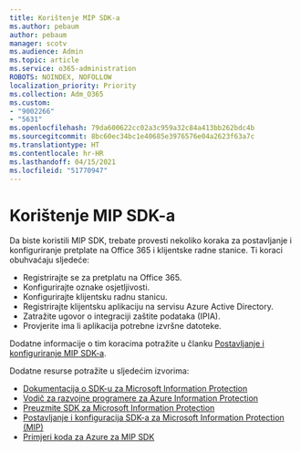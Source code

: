 ```yaml
---
title: Korištenje MIP SDK-a
ms.author: pebaum
author: pebaum
manager: scotv
ms.audience: Admin
ms.topic: article
ms.service: o365-administration
ROBOTS: NOINDEX, NOFOLLOW
localization_priority: Priority
ms.collection: Adm_O365
ms.custom:
- "9002266"
- "5631"
ms.openlocfilehash: 79da600622cc02a3c959a32c84a413bb262bdc4b
ms.sourcegitcommit: 8bc60ec34bc1e40685e3976576e04a2623f63a7c
ms.translationtype: HT
ms.contentlocale: hr-HR
ms.lasthandoff: 04/15/2021
ms.locfileid: "51770947"
---
```

# <a name="using-mip-skd"></a>Korištenje MIP SDK-a

Da biste koristili MIP SDK, trebate provesti nekoliko koraka za postavljanje i konfiguriranje pretplate na Office 365 i klijentske radne stanice. Ti koraci obuhvaćaju sljedeće:

- Registrirajte se za pretplatu na Office 365.
- Konfigurirajte oznake osjetljivosti.
- Konfigurirajte klijentsku radnu stanicu.
- Registrirajte klijentsku aplikaciju na servisu Azure Active Directory.
- Zatražite ugovor o integraciji zaštite podataka (IPIA).
- Provjerite ima li aplikacija potrebne izvršne datoteke.

Dodatne informacije o tim koracima potražite u članku [Postavljanje i konfiguriranje MIP SDK-a](https://docs.microsoft.com/information-protection/develop/setup-configure-mip).

Dodatne resurse potražite u sljedećim izvorima:

- [Dokumentacija o SDK-u za Microsoft Information Protection](https://docs.microsoft.com/information-protection/develop/)
- [Vodič za razvojne programere za Azure Information Protection](https://docs.microsoft.com/azure/information-protection/develop/developers-guide)
- [Preuzmite SDK za Microsoft Information Protection](https://www.microsoft.com/download/details.aspx?id=57392)
- [Postavljanje i konfiguracija SDK-a za Microsoft Information Protection (MIP)](https://docs.microsoft.com/information-protection/develop/setup-configure-mip)
- [Primjeri koda za Azure za MIP SDK](https://azure.microsoft.com/resources/samples/?sort=0&term=mipsdk)
